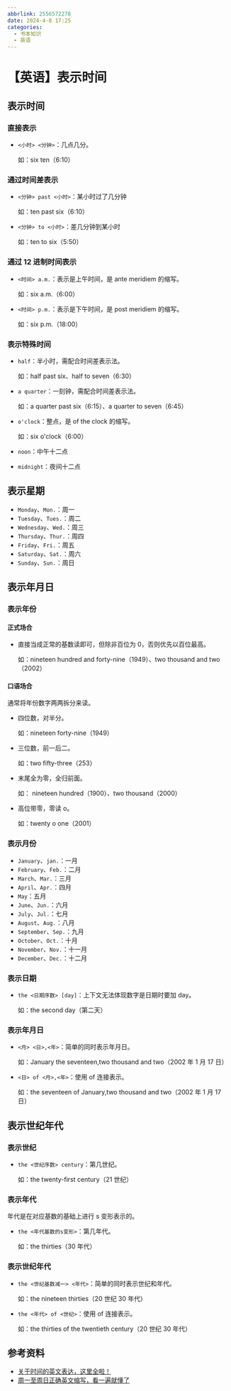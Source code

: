 ```yaml
---
abbrlink: 2556572278
date: 2024-4-8 17:25
categories:
  - 书本知识
  - 英语
---
```


# 【英语】表示时间

## 表示时间

### 直接表示

- `<小时> <分钟>`：几点几分。

  如：six ten（6:10）

### 通过时间差表示

- `<分钟> past <小时>`：某小时过了几分钟

  如：ten past six（6:10）

- `<分钟> to <小时>`：差几分钟到某小时

  如：ten to six（5:50）

### 通过 12 进制时间表示

- `<时间> a.m.`：表示是上午时间，是 ante meridiem 的缩写。

  如：six a.m.（6:00）

- `<时间> p.m.`：表示是下午时间，是 post meridiem 的缩写。

  如：six p.m.（18:00）

### 表示特殊时间

- `half`：半小时，需配合时间差表示法。

  如：half past six、half to seven（6:30）

- `a quarter`：一刻钟，需配合时间差表示法。

  如：a quarter past six（6:15）、a quarter to seven（6:45）

- `o'clock`：整点，是 of the clock 的缩写。

  如：six o'clock（6:00）

- `noon`：中午十二点
- `midnight`：夜间十二点

## 表示星期

- `Monday`、`Mon.`：周一
- `Tuesday`、`Tues.`：周二
- `Wednesday`、`Wed.`：周三
- `Thursday`、`Thur.`：周四
- `Friday`、`Fri.`：周五
- `Saturday`、`Sat.`：周六
- `Sunday`、`Sun.`：周日

## 表示年月日

### 表示年份

#### 正式场合

- 直接当成正常的基数读即可，但除非百位为 0，否则优先以百位最高。

  如：nineteen hundred and forty-nine（1949）、two thousand and two（2002）

#### 口语场合

通常将年份数字两两拆分来读。

- 四位数，对半分。

  如：nineteen forty-nine（1949）

- 三位数，前一后二。

  如：two fifty-three（253）

- 末尾全为零，全归前面。

  如： nineteen hundred（1900）、two thousand（2000）

- 高位带零，零读 o。

  如：twenty o one（2001）

### 表示月份

- `January`、`jan.`：一月
- `February`、`Feb.`：二月
- `March`、`Mar.`：三月
- `April`、`Apr.`：四月
- `May`：五月
- `June`、`Jun.`：六月
- `July`、`Jul.`：七月
- `August`、`Aug.`：八月
- `September`、`Sep.`：九月
- `October`、`Oct.`：十月
- `November`、`Nov.`：十一月
- `December`、`Dec.`：十二月

### 表示日期

- `the <日期序数> [day]`：上下文无法体现数字是日期时要加 day。

  如：the second day（第二天）

### 表示年月日

- `<月> <日>,<年>`：简单的同时表示年月日。

  如：January the seventeen,two thousand and two（2002 年 1 月 17 日）

- `<日> of <月>,<年>`：使用 of 连接表示。

  如：the seventeen of January,two thousand and two（2002 年 1 月 17 日）

## 表示世纪年代

### 表示世纪

- `the <世纪序数> century`：第几世纪。

  如：the twenty-first century（21 世纪）

### 表示年代

年代是在对应基数的基础上进行 s 变形表示的。

- `the <年代基数的s变形>`：第几年代。

  如：the thirties（30 年代）

### 表示世纪年代

- `the <世纪基数减一> <年代>`：简单的同时表示世纪和年代。

  如：the nineteen thirties（20 世纪 30 年代）

- `the <年代> of <世纪>`：使用 of 连接表示。

  如：the thirties of the twentieth century（20 世纪 30 年代）

## 参考资料

- [关于时间的英文表达，这里全啦！](https://zhuanlan.zhihu.com/p/38401660)
- [周一至周日正确英文缩写，看一遍就懂了](https://zhuanlan.zhihu.com/p/146571440)
